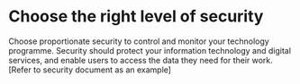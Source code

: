 # Choose the right level of security

Choose proportionate security to control and monitor your technology programme. Security should protect your information technology and digital services, and enable users to access the data they need for their work. \[Refer to security document as an example]
